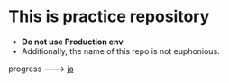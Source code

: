 # This is practice repository

- **Do not use Production env**
- Additionally, the name of this repo is not euphonious.

progress ---> [ja](https://zenn.dev/togami2864/scraps/b79c03ccfd27b1)
